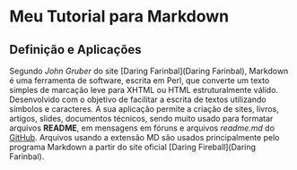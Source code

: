 # Meu Tutorial para Markdown

## Definição e Aplicações

Segundo *John Gruber* do site [Daring Farinbal](Daring Farinbal), Markdown é uma ferramenta de software, escrita em Perl, que converte um texto simples de marcação leve para XHTML ou HTML estruturalmente válido.
Desenvolvido com o objetivo de facilitar a escrita de textos utilizando símbolos e caracteres. A sua aplicação permite a criação de sites, livros, artigos, slides, documentos técnicos, sendo muito usado para formatar arquivos **README**, em mensagens em fóruns e arquivos *readme.md* do [GitHub](https://github.com/). Arquivos usando a extensão MD são usados principalmente pelo programa Markdown a partir do site oficial [Daring Fireball](Daring Farinbal).

